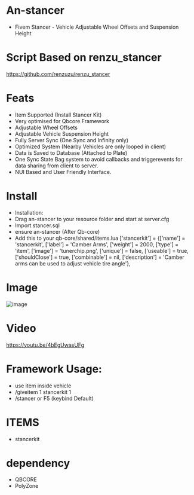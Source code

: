 # An-stancer
- Fivem Stancer - Vehicle Adjustable Wheel Offsets and Suspension Height

# Script Based on renzu_stancer 
https://github.com/renzuzu/renzu_stancer

# Feats
- Item Supported (Install Stancer Kit)
- Very optimised for Qbcore Framework
- Adjustable Wheel Offsets
- Adjustable Vehicle Suspension Height
- Fully Server Sync (One Sync and Infinity only)
- Optimized System (Nearby Vehicles are only looped in client)
- Data is Saved to Database (Attached to Plate)
- One Sync State Bag system to avoid callbacks and triggerevents for data sharing from client to server.
- NUI Based and User Friendly Interface.

# Install
- Installation:
- Drag an-stancer to your resource folder and start at server.cfg
- Import stancer.sql
- ensure an-stancer (After Qb-core)
- Add this to your qb-core/shared/items.lua
['stancerkit'] 				 	 = {['name'] = 'stancerkit', 			    	['label'] = 'Camber Arms', 				['weight'] = 2000, 	['type'] = 'item', 		['image'] = 'tunerchip.png', 			['unique'] = false, 	['useable'] = true, 	['shouldClose'] = true,	   ['combinable'] = nil,    ['description'] = 'Camber arms can be used to adjust vehicle tire angle'},


# Image
![image](https://cdn.discordapp.com/attachments/837147253562146846/1020302491646169088/unknown.png)

# Video

https://youtu.be/4bEgUwasUFg

# Framework Usage: 
- use item inside vehicle
- /giveitem 1 stancerkit 1
- /stancer or F5 (keybind Default)

# ITEMS
- stancerkit

# dependency 
- QBCORE
- PolyZone